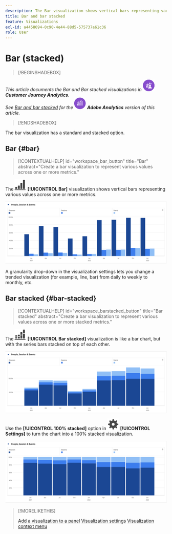 ```yaml
---
description: The Bar visualization shows vertical bars representing various values across one or more metrics.
title: Bar and bar stacked
feature: Visualizations
exl-id: a4458694-0c90-4e44-88d5-575737a61c36
role: User
---
```

# Bar (stacked)

>[!BEGINSHADEBOX]

_This article documents the Bar and Bar stacked visualizations in_ ![CustomerJourneyAnalytics](/help/assets/icons/CustomerJourneyAnalytics.svg) _**Customer Journey Analytics**._<br/>_See [Bar and bar stacked](https://experienceleague.adobe.com/en/docs/analytics/analyze/analysis-workspace/visualizations/bar) for the_ ![AdobeAnalytics](/help/assets/icons/AdobeAnalytics.svg) _**Adobe Analytics** version of this article._


>[!ENDSHADEBOX]

The bar visualization has a standard and stacked option.

## Bar {#bar}

<!-- markdownlint-disable MD034 -->

>[!CONTEXTUALHELP]
>id="workspace_bar_button"
>title="Bar"
>abstract="Create a bar visualization to represent various values across one or more metrics."

<!-- markdownlint-enable MD034 -->



The ![GraphBarVertical](/help/assets/icons/GraphBarVertical.svg) **[!UICONTROL Bar]** visualization shows vertical bars representing various values across one or more metrics.

![Virtical bar visualization showing multiple metrics including Page Views, Visits, Entries, and Exits.](assets/bar.png)

A granularity drop-down in the visualization settings lets you change a trended visualization (for example, line, bar) from daily to weekly to monthly, etc.

## Bar stacked {#bar-stacked}

<!-- markdownlint-disable MD034 -->

>[!CONTEXTUALHELP]
>id="workspace_barstacked_button"
>title="Bar stacked"
>abstract="Create a bar visualization to represent various values across one or more stacked metrics."

<!-- markdownlint-enable MD034 -->


The ![GraphBarVerticalStacked](/help/assets/icons/GraphBarVerticalStacked.svg) **[!UICONTROL Bar stacked]** visualization is like a bar chart, but with the series bars stacked on top of each other.

![Stacked bar chard showing multiple metrics.](assets/bar-stacked.png)

Use the **[!UICONTROL 100% stacked]** option in ![Setting](/help/assets/icons/Setting.svg) **[!UICONTROL Settings]** to turn the chart into a 100% stacked visualization.

![A 100% stacked bar chart.](assets/bar-stacked100.png)

>[!MORELIKETHIS]
>
>[Add a visualization to a panel](/help/analysis-workspace/visualizations/freeform-analysis-visualizations.md#add-visualizations-to-a-panel)
>[Visualization settings](/help/analysis-workspace/visualizations/freeform-analysis-visualizations.md#settings)
>[Visualization context menu](/help/analysis-workspace/visualizations/freeform-analysis-visualizations.md#context-menu)
>

